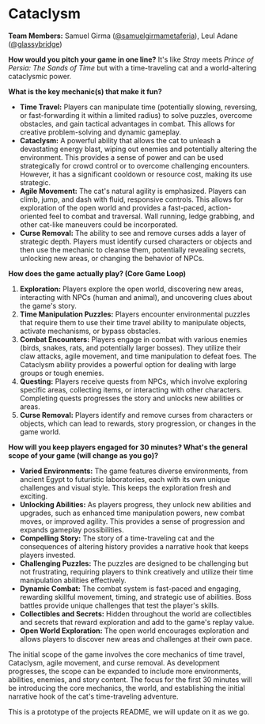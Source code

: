 # Cataclysm

**Team Members:** Samuel Girma ([@samuelgirmametaferia](https://github.com/samuelgirmametaferia)), Leul Adane ([@glassybridge](https://github.com/glassybridge))

**How would you pitch your game in one line?**
It's like *Stray* meets *Prince of Persia: The Sands of Time* but with a time-traveling cat and a world-altering cataclysmic power.

**What is the key mechanic(s) that make it fun?**

*   **Time Travel:** Players can manipulate time (potentially slowing, reversing, or fast-forwarding it within a limited radius) to solve puzzles, overcome obstacles, and gain tactical advantages in combat. This allows for creative problem-solving and dynamic gameplay.
*   **Cataclysm:** A powerful ability that allows the cat to unleash a devastating energy blast, wiping out enemies and potentially altering the environment. This provides a sense of power and can be used strategically for crowd control or to overcome challenging encounters. However, it has a significant cooldown or resource cost, making its use strategic.
*   **Agile Movement:** The cat's natural agility is emphasized. Players can climb, jump, and dash with fluid, responsive controls. This allows for exploration of the open world and provides a fast-paced, action-oriented feel to combat and traversal. Wall running, ledge grabbing, and other cat-like maneuvers could be incorporated.
*   **Curse Removal:** The ability to see and remove curses adds a layer of strategic depth. Players must identify cursed characters or objects and then use the mechanic to cleanse them, potentially revealing secrets, unlocking new areas, or changing the behavior of NPCs.

**How does the game actually play? (Core Game Loop)**

1.  **Exploration:** Players explore the open world, discovering new areas, interacting with NPCs (human and animal), and uncovering clues about the game's story.
2.  **Time Manipulation Puzzles:** Players encounter environmental puzzles that require them to use their time travel ability to manipulate objects, activate mechanisms, or bypass obstacles.
3.  **Combat Encounters:** Players engage in combat with various enemies (birds, snakes, rats, and potentially larger bosses). They utilize their claw attacks, agile movement, and time manipulation to defeat foes. The Cataclysm ability provides a powerful option for dealing with large groups or tough enemies.
4.  **Questing:** Players receive quests from NPCs, which involve exploring specific areas, collecting items, or interacting with other characters. Completing quests progresses the story and unlocks new abilities or areas.
5.  **Curse Removal:** Players identify and remove curses from characters or objects, which can lead to rewards, story progression, or changes in the game world.

**How will you keep players engaged for 30 minutes? What's the general scope of your game (will change as you go)?**

*   **Varied Environments:** The game features diverse environments, from ancient Egypt to futuristic laboratories, each with its own unique challenges and visual style. This keeps the exploration fresh and exciting.
*   **Unlocking Abilities:** As players progress, they unlock new abilities and upgrades, such as enhanced time manipulation powers, new combat moves, or improved agility. This provides a sense of progression and expands gameplay possibilities.
*   **Compelling Story:** The story of a time-traveling cat and the consequences of altering history provides a narrative hook that keeps players invested.
*   **Challenging Puzzles:** The puzzles are designed to be challenging but not frustrating, requiring players to think creatively and utilize their time manipulation abilities effectively.
*   **Dynamic Combat:** The combat system is fast-paced and engaging, rewarding skillful movement, timing, and strategic use of abilities. Boss battles provide unique challenges that test the player's skills.
*   **Collectibles and Secrets:** Hidden throughout the world are collectibles and secrets that reward exploration and add to the game's replay value.
*   **Open World Exploration:** The open world encourages exploration and allows players to discover new areas and challenges at their own pace.

The initial scope of the game involves the core mechanics of time travel, Cataclysm, agile movement, and curse removal. As development progresses, the scope can be expanded to include more environments, abilities, enemies, and story content. The focus for the first 30 minutes will be introducing the core mechanics, the world, and establishing the initial narrative hook of the cat's time-traveling adventure.

This is a prototype of the projects README, we will update on it as we go.